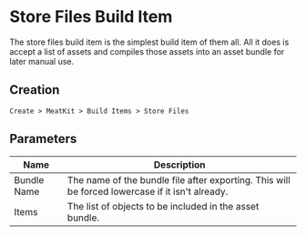 # Store Files Build Item
The store files build item is the simplest build item of them all. All it does is accept a list of assets and compiles those assets into an asset bundle for later manual use.

## Creation
`Create > MeatKit > Build Items > Store Files`

## Parameters
| Name        | Description                                                                                     |
|-------------|-------------------------------------------------------------------------------------------------|
| Bundle Name | The name of the bundle file after exporting. This will be forced lowercase if it isn't already. |
| Items       | The list of objects to be included in the asset bundle.                                         |
